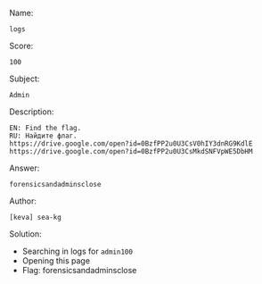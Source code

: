 Name:

	logs

Score:

	100

Subject:
	
	Admin

Description:

	EN: Find the flag.
	RU: Найдите флаг.
	https://drive.google.com/open?id=0BzfPP2u0U3CsV0hIY3dnRG9KdlE
	https://drive.google.com/open?id=0BzfPP2u0U3CsMkdSNFVpWE5DbHM

Answer:

	forensicsandadminsclose

Author:

	[keva] sea-kg

Solution:

* Searching in logs for `admin100`
* Opening this page
* Flag: forensicsandadminsclose
